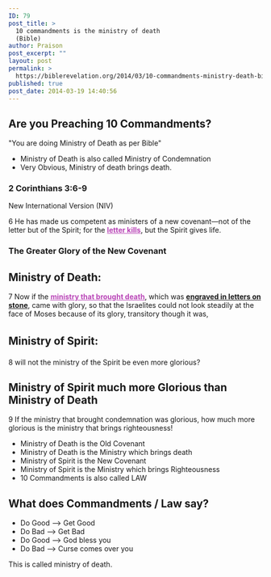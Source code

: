 ```yaml
---
ID: 79
post_title: >
  10 commandments is the ministry of death
  (Bible)
author: Praison
post_excerpt: ""
layout: post
permalink: >
  https://biblerevelation.org/2014/03/10-commandments-ministry-death-bible/
published: true
post_date: 2014-03-19 14:40:56
---
```

<h2 dir="ltr">Are you Preaching 10 Commandments?</h2>
<p dir="ltr">"You are doing Ministry of Death as per Bible"</p>

<ul>
	<li>Ministry of Death is also called Ministry of Condemnation</li>
	<li>Very Obvious, Ministry of death brings death.</li>
</ul>
<h3 dir="ltr">2 Corinthians 3:6-9</h3>
<p dir="ltr">New International Version (NIV)</p>
<p dir="ltr">6 He has made us competent as ministers of a new covenant—not of the letter but of the Spirit; for the <span style="text-decoration: underline; color: #b945b7;"><strong>letter kills</strong></span>, but the Spirit gives life.</p>

<h3 dir="ltr">The Greater Glory of the New Covenant</h3>
<h2 dir="ltr">Ministry of Death:</h2>
<p dir="ltr">7 Now if the <span style="text-decoration: underline;"><strong><span style="color: #b945b7; text-decoration: underline;">ministry that brought death</span></strong></span>, which was <span style="text-decoration: underline;"><strong>engraved in letters on stone</strong></span>, came with glory, so that the Israelites could not look steadily at the face of Moses because of its glory, transitory though it was,</p>

<h2><span style="line-height: 1.5;">Ministry of Spirit:</span></h2>
8 will not the ministry of the Spirit be even more glorious?
<h2>Ministry of Spirit much more Glorious than Ministry of Death</h2>
9 If the ministry that brought condemnation was glorious, how much more glorious is the ministry that brings righteousness!
<ul>
	<li>Ministry of Death is the Old Covenant</li>
	<li>Ministry of Death is the Ministry which brings death</li>
	<li>Ministry of Spirit is the New Covenant</li>
	<li>Ministry of Spirit is the Ministry which brings Righteousness</li>
	<li>10 Commandments is also called LAW</li>
</ul>
<h2>What does Commandments / Law say?</h2>
<ul>
	<li>Do Good --&gt; Get Good</li>
	<li>Do Bad --&gt; Get Bad</li>
	<li>Do Good --&gt; God bless you</li>
	<li>Do Bad --&gt; Curse comes over you</li>
</ul>
This is called ministry of death.